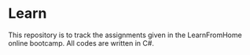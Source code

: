 # Learn

This repository is to track the assignments given in the LearnFromHome online bootcamp. All codes are written in C#.
